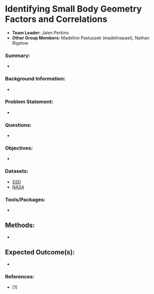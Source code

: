 # Identifying Small Body Geometry Factors and Correlations
- **Team Leader:** Jalen Perkins
- **Other Group Members:** Madeline Pastuszek (madelinepast), Nathan Bigelow
### Summary:
-
### Background Information:
-
### Problem Statement:
-
### Questions:
-
### Objectives:
-
### Datasets:
- [SSD](https://ssd.jpl.nasa.gov/tools/gravity.html#/)
- [NASA](https://pdssbn.astro.umd.edu/index.shtml)
### Tools/Packages:
-
## Methods:
-
## Expected Outcome(s):
-
### References:
- [1]
